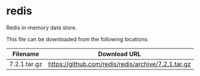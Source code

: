 redis
============
Redis in-memory data store.

This file can be downloaded from the following locations:

| Filename | Download URL |
| -------- | ------------ |
| 7.2.1.tar.gz | https://github.com/redis/redis/archive/7.2.1.tar.gz |
